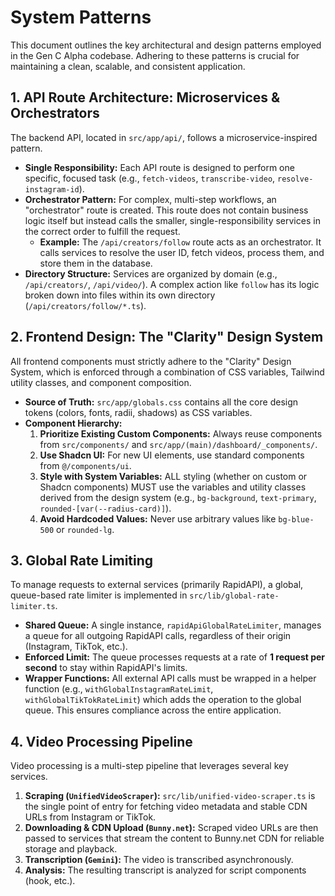 # System Patterns

This document outlines the key architectural and design patterns employed in the Gen C Alpha codebase. Adhering to these patterns is crucial for maintaining a clean, scalable, and consistent application.

## 1. API Route Architecture: Microservices & Orchestrators

The backend API, located in `src/app/api/`, follows a microservice-inspired pattern.

- **Single Responsibility:** Each API route is designed to perform one specific, focused task (e.g., `fetch-videos`, `transcribe-video`, `resolve-instagram-id`).
- **Orchestrator Pattern:** For complex, multi-step workflows, an "orchestrator" route is created. This route does not contain business logic itself but instead calls the smaller, single-responsibility services in the correct order to fulfill the request.
  - **Example:** The `/api/creators/follow` route acts as an orchestrator. It calls services to resolve the user ID, fetch videos, process them, and store them in the database.
- **Directory Structure:** Services are organized by domain (e.g., `/api/creators/`, `/api/video/`). A complex action like `follow` has its logic broken down into files within its own directory (`/api/creators/follow/*.ts`).

## 2. Frontend Design: The "Clarity" Design System

All frontend components must strictly adhere to the "Clarity" Design System, which is enforced through a combination of CSS variables, Tailwind utility classes, and component composition.

- **Source of Truth:** `src/app/globals.css` contains all the core design tokens (colors, fonts, radii, shadows) as CSS variables.
- **Component Hierarchy:**
  1.  **Prioritize Existing Custom Components:** Always reuse components from `src/components/` and `src/app/(main)/dashboard/_components/`.
  2.  **Use Shadcn UI:** For new UI elements, use standard components from `@/components/ui`.
  3.  **Style with System Variables:** ALL styling (whether on custom or Shadcn components) MUST use the variables and utility classes derived from the design system (e.g., `bg-background`, `text-primary`, `rounded-[var(--radius-card)]`).
  4.  **Avoid Hardcoded Values:** Never use arbitrary values like `bg-blue-500` or `rounded-lg`.

## 3. Global Rate Limiting

To manage requests to external services (primarily RapidAPI), a global, queue-based rate limiter is implemented in `src/lib/global-rate-limiter.ts`.

- **Shared Queue:** A single instance, `rapidApiGlobalRateLimiter`, manages a queue for all outgoing RapidAPI calls, regardless of their origin (Instagram, TikTok, etc.).
- **Enforced Limit:** The queue processes requests at a rate of **1 request per second** to stay within RapidAPI's limits.
- **Wrapper Functions:** All external API calls must be wrapped in a helper function (e.g., `withGlobalInstagramRateLimit`, `withGlobalTikTokRateLimit`) which adds the operation to the global queue. This ensures compliance across the entire application.

## 4. Video Processing Pipeline

Video processing is a multi-step pipeline that leverages several key services.

1.  **Scraping (`UnifiedVideoScraper`):** `src/lib/unified-video-scraper.ts` is the single point of entry for fetching video metadata and stable CDN URLs from Instagram or TikTok.
2.  **Downloading & CDN Upload (`Bunny.net`):** Scraped video URLs are then passed to services that stream the content to Bunny.net CDN for reliable storage and playback.
3.  **Transcription (`Gemini`):** The video is transcribed asynchronously.
4.  **Analysis:** The resulting transcript is analyzed for script components (hook, etc.).

